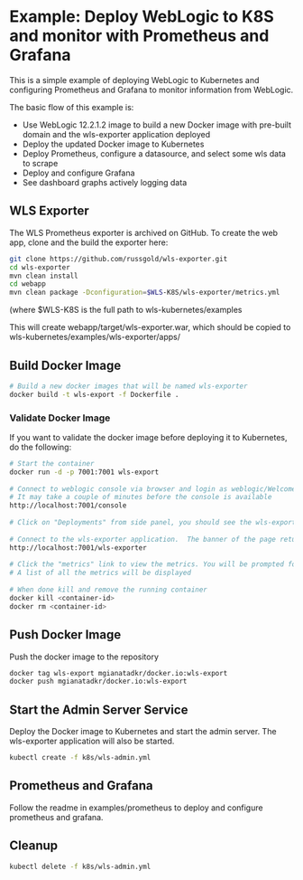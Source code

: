 # Example: Deploy WebLogic to K8S and monitor with Prometheus and Grafana
This is a simple example of deploying WebLogic to Kubernetes and configuring Prometheus and Grafana to monitor information from WebLogic.
 
The basic flow of this example is:
* Use WebLogic 12.2.1.2 image to build a new Docker image with pre-built domain and the wls-exporter application deployed
* Deploy the updated Docker image to Kubernetes
* Deploy Prometheus, configure a datasource, and select some wls data to scrape
* Deploy and configure Grafana
* See dashboard graphs actively logging data

## WLS Exporter

The WLS Prometheus exporter is archived on GitHub. To create the web app, clone and the build the exporter here:

```bash
git clone https://github.com/russgold/wls-exporter.git
cd wls-exporter
mvn clean install
cd webapp
mvn clean package -Dconfiguration=$WLS-K8S/wls-exporter/metrics.yml
```

(where $WLS-K8S is the full path to wls-kubernetes/examples

This will create webapp/target/wls-exporter.war, which should be copied to wls-kubernetes/examples/wls-exporter/apps/

## Build Docker Image

```bash
# Build a new docker images that will be named wls-exporter
docker build -t wls-export -f Dockerfile .
```

### Validate Docker Image
If you want to validate the docker image before deploying it to Kubernetes, do the following:

```bash
# Start the container
docker run -d -p 7001:7001 wls-export
 
# Connect to weblogic console via browser and login as weblogic/Welcome1
# It may take a couple of minutes before the console is available
http://localhost:7001/console
 
# Click on "Deployments" from side panel, you should see the wls-exporter application in state "active"
 
# Connect to the wls-exporter application.  The banner of the page returned will be "This is the Weblogic Prometheus Exporter."
http://localhost:7001/wls-exporter
 
# Click the "metrics" link to view the metrics. You will be prompted for the username and password: weblogic/Welcome1
# A list of all the metrics will be displayed
 
# When done kill and remove the running container
docker kill <container-id>
docker rm <container-id>
```

## Push Docker Image
Push the docker image to the repository

```bash
docker tag wls-export mgianatadkr/docker.io:wls-export
docker push mgianatadkr/docker.io:wls-export
```
## Start the Admin Server Service
Deploy the Docker image to Kubernetes and start the admin server.  The wls-exporter application will also be started.

```bash
kubectl create -f k8s/wls-admin.yml
```
## Prometheus and Grafana
Follow the readme in examples/prometheus to deploy and configure prometheus and grafana.

## Cleanup
```bash
kubectl delete -f k8s/wls-admin.yml
```